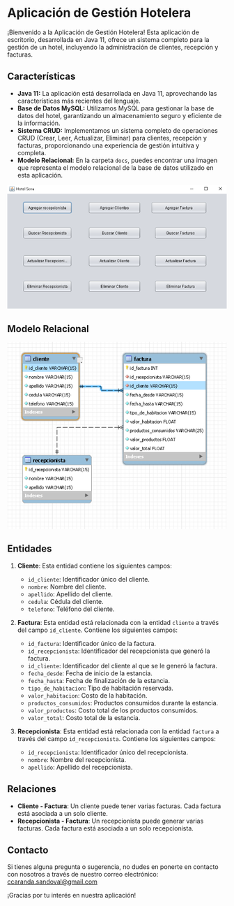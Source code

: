 # Aplicación de Gestión Hotelera

¡Bienvenido a la Aplicación de Gestión Hotelera! Esta aplicación de escritorio, desarrollada en Java 11, ofrece un sistema completo para la gestión de un hotel, incluyendo la administración de clientes, recepción y facturas.

## Características

- **Java 11:** La aplicación está desarrollada en Java 11, aprovechando las características más recientes del lenguaje.
- **Base de Datos MySQL:** Utilizamos MySQL para gestionar la base de datos del hotel, garantizando un almacenamiento seguro y eficiente de la información.
- **Sistema CRUD:** Implementamos un sistema completo de operaciones CRUD (Crear, Leer, Actualizar, Eliminar) para clientes, recepción y facturas, proporcionando una experiencia de gestión intuitiva y completa.
- **Modelo Relacional:** En la carpeta `docs`, puedes encontrar una imagen que representa el modelo relacional de la base de datos utilizado en esta aplicación.


![Aplicación](https://raw.githubusercontent.com/CamiloByte/Proyecto-final-Sena-/master/Proyecto.png)

## Modelo Relacional
![Modelo Relacional](https://github.com/CamiloByte/Proyecto-final-Sena-/blob/master/Modelo%20Relacional.png)

## Entidades

1. **Cliente**: Esta entidad contiene los siguientes campos:
    - `id_cliente`: Identificador único del cliente.
    - `nombre`: Nombre del cliente.
    - `apellido`: Apellido del cliente.
    - `cedula`: Cédula del cliente.
    - `telefono`: Teléfono del cliente.

2. **Factura**: Esta entidad está relacionada con la entidad `cliente` a través del campo `id_cliente`. Contiene los siguientes campos:
    - `id_factura`: Identificador único de la factura.
    - `id_recepcionista`: Identificador del recepcionista que generó la factura.
    - `id_cliente`: Identificador del cliente al que se le generó la factura.
    - `fecha_desde`: Fecha de inicio de la estancia.
    - `fecha_hasta`: Fecha de finalización de la estancia.
    - `tipo_de_habitacion`: Tipo de habitación reservada.
    - `valor_habitacion`: Costo de la habitación.
    - `productos_consumidos`: Productos consumidos durante la estancia.
    - `valor_productos`: Costo total de los productos consumidos.
    - `valor_total`: Costo total de la estancia.

3. **Recepcionista**: Esta entidad está relacionada con la entidad `factura` a través del campo `id_recepcionista`. Contiene los siguientes campos:
    - `id_recepcionista`: Identificador único del recepcionista.
    - `nombre`: Nombre del recepcionista.
    - `apellido`: Apellido del recepcionista.

## Relaciones

- **Cliente - Factura**: Un cliente puede tener varias facturas. Cada factura está asociada a un solo cliente.
- **Recepcionista - Factura**: Un recepcionista puede generar varias facturas. Cada factura está asociada a un solo recepcionista.




## Contacto

Si tienes alguna pregunta o sugerencia, no dudes en ponerte en contacto con nosotros a través de nuestro correo electrónico: ccaranda.sandoval@gmail.com

¡Gracias por tu interés en nuestra aplicación!

